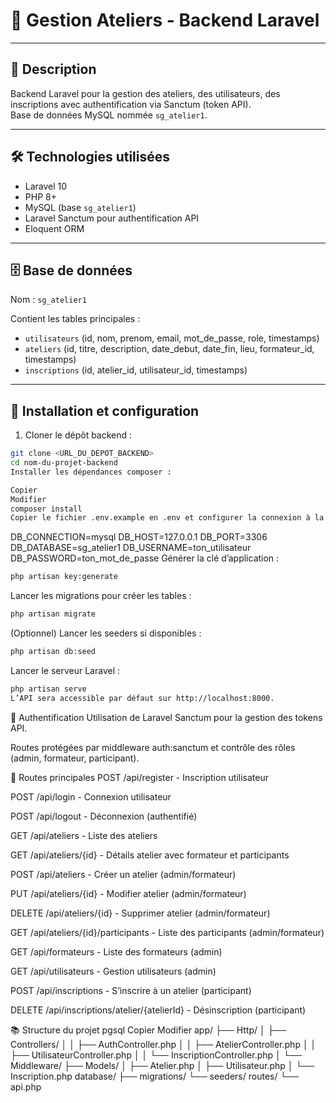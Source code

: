 # 🚀 Gestion Ateliers - Backend Laravel

---

## 📄 Description

Backend Laravel pour la gestion des ateliers, des utilisateurs, des inscriptions avec authentification via Sanctum (token API).  
Base de données MySQL nommée `sg_atelier1`.

---

## 🛠️ Technologies utilisées

- Laravel 10
- PHP 8+
- MySQL (base `sg_atelier1`)
- Laravel Sanctum pour authentification API
- Eloquent ORM

---

## 🗄️ Base de données

Nom : `sg_atelier1`

Contient les tables principales :

- `utilisateurs` (id, nom, prenom, email, mot_de_passe, role, timestamps)
- `ateliers` (id, titre, description, date_debut, date_fin, lieu, formateur_id, timestamps)
- `inscriptions` (id, atelier_id, utilisateur_id, timestamps)

---

## 🚀 Installation et configuration

1. Cloner le dépôt backend :

```bash
git clone <URL_DU_DEPOT_BACKEND>
cd nom-du-projet-backend
Installer les dépendances composer :
```

```bash
Copier
Modifier
composer install
Copier le fichier .env.example en .env et configurer la connexion à la base MySQL :
```

DB_CONNECTION=mysql
DB_HOST=127.0.0.1
DB_PORT=3306
DB_DATABASE=sg_atelier1
DB_USERNAME=ton_utilisateur
DB_PASSWORD=ton_mot_de_passe
Générer la clé d’application :

```bash
php artisan key:generate
```
Lancer les migrations pour créer les tables :

```bash
php artisan migrate
```
(Optionnel) Lancer les seeders si disponibles :

```bash
php artisan db:seed
```
Lancer le serveur Laravel :

```bash
php artisan serve
L’API sera accessible par défaut sur http://localhost:8000.
```

🔐 Authentification
Utilisation de Laravel Sanctum pour la gestion des tokens API.

Routes protégées par middleware auth:sanctum et contrôle des rôles (admin, formateur, participant).

🚦 Routes principales
POST /api/register - Inscription utilisateur

POST /api/login - Connexion utilisateur

POST /api/logout - Déconnexion (authentifié)

GET /api/ateliers - Liste des ateliers

GET /api/ateliers/{id} - Détails atelier avec formateur et participants

POST /api/ateliers - Créer un atelier (admin/formateur)

PUT /api/ateliers/{id} - Modifier atelier (admin/formateur)

DELETE /api/ateliers/{id} - Supprimer atelier (admin/formateur)

GET /api/ateliers/{id}/participants - Liste des participants (admin/formateur)

GET /api/formateurs - Liste des formateurs (admin)

GET /api/utilisateurs - Gestion utilisateurs (admin)

POST /api/inscriptions - S’inscrire à un atelier (participant)

DELETE /api/inscriptions/atelier/{atelierId} - Désinscription (participant)

📚 Structure du projet
pgsql
Copier
Modifier
app/
├── Http/
│   ├── Controllers/
│   │   ├── AuthController.php
│   │   ├── AtelierController.php
│   │   ├── UtilisateurController.php
│   │   └── InscriptionController.php
│   └── Middleware/
├── Models/
│   ├── Atelier.php
│   ├── Utilisateur.php
│   └── Inscription.php
database/
├── migrations/
└── seeders/
routes/
└── api.php
